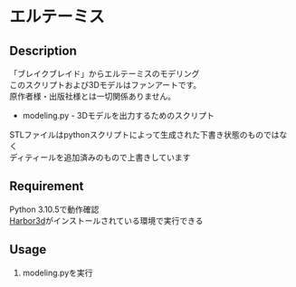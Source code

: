 エルテーミス
====

## Description

「ブレイクブレイド」からエルテーミスのモデリング  
このスクリプトおよび3Dモデルはファンアートです。  
原作者様・出版社様とは一切関係ありません。


* modeling.py - 3Dモデルを出力するためのスクリプト

STLファイルはpythonスクリプトによって生成された下書き状態のものではなく  
ディティールを追加済みのもので上書きしています

## Requirement

Python 3.10.5で動作確認  
[Harbor3d](https://github.com/MarataUni/Harbor3d)がインストールされている環境で実行できる

## Usage

1. modeling.pyを実行
